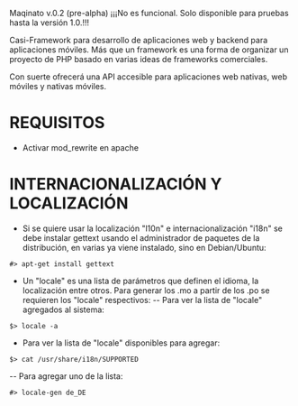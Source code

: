 Maqinato v.0.2 (pre-alpha)
¡¡¡No es funcional. Solo disponible para pruebas hasta la versión 1.0.!!!

Casi-Framework para desarrollo de aplicaciones web y backend para aplicaciones móviles. 
Más que un framework es una forma de organizar un proyecto de PHP basado en varias
ideas de frameworks comerciales.

Con suerte ofrecerá una API accesible para aplicaciones web nativas, web móviles y nativas móviles.


REQUISITOS
==========
- Activar mod_rewrite en apache


INTERNACIONALIZACIÓN Y LOCALIZACIÓN
==========
- Si se quiere usar la localización "l10n" e internacionalización "i18n" se debe
instalar gettext usando el administrador de paquetes de la distribución, en varias
ya viene instalado, sino en Debian/Ubuntu:
```
#> apt-get install gettext
```
- Un "locale" es una lista de parámetros que definen el idioma, la localización
entre otros. Para generar los .mo a partir de los .po se requieren los "locale" 
respectivos:
-- Para ver la lista de "locale" agregados al sistema:
```
$> locale -a
```
* Para ver la lista de "locale" disponibles para agregar:
```
$> cat /usr/share/i18n/SUPPORTED
```
-- Para agregar uno de la lista:
```
#> locale-gen de_DE
```